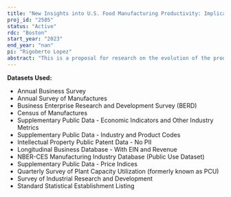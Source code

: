 ```yaml
---
title: "New Insights into U.S. Food Manufacturing Productivity: Implications for Employment and Firm Performance"
proj_id: "2585"
status: "Active"
rdc: "Boston"
start_year: "2023"
end_year: "nan"
pi: "Rigoberto Lopez"
abstract: "This is a proposal for research on the evolution of the productivity, employment, and performance of firms in the U.S. food manufacturing sector in the last 20 years. As food processing is an old and well-established part of manufacturing, however, we think that the conclusions drawn for these firms will illuminate problems and present conclusions that are valid for any manufacturing (and even services) firm during the period under study. Since the focus of the research is U.S. food manufacturing, we will work with the NAICS code 311 industries (code 311 includes nine 4-digit codes, and forty-three 6-digit codes). Our aim is to produce model-based statistical evidence, wherein the modeling takes the manufacturing establishment as the unit of analysis. This project will link the Survey of Manufactures (ASM), the Census of Manufacturers (CMF) and the Longitudinal Business Database (LBD) to develop a longitudinal dataset for U.S. food manufacturing establishments for multiple years and then assess their internal comparability. A new database will thus be assembled to assist in evaluating any data inconsistencies that may need attention in terms of reported sales and employment and types of employment reported, using CMF as a benchmark to measure potential errors."
---
```


**Datasets Used:**

  - Annual Business Survey 
  - Annual Survey of Manufactures 
  - Business Enterprise Research and Development Survey (BERD) 
  - Census of Manufactures 
  - Supplementary Public Data - Economic Indicators and Other Industry Metrics 
  - Supplementary Public Data - Industry and Product Codes 
  - Intellectual Property Public Patent Data - No PII 
  - Longitudinal Business Database - With EIN and Revenue 
  - NBER-CES Manufacturing Industry Database (Public Use Dataset) 
  - Supplementary Public Data - Price Indices 
  - Quarterly Survey of Plant Capacity Utilization (formerly known as PCU) 
  - Survey of Industrial Research and Development 
  - Standard Statistical Establishment Listing 

